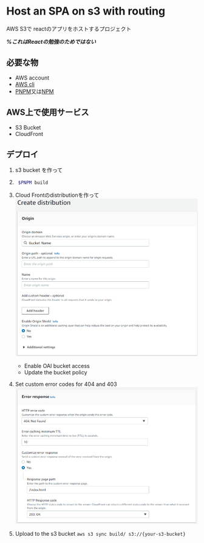 # Host an SPA on s3 with routing

AWS S3で reactのアプリをホストするプロジェクト

***%これはReactの勉強のためではない***

## 必要な物

- AWS account
- [AWS cli](https://docs.aws.amazon.com/ja_jp/cli/latest/userguide/cli-chap-configure.html)
- [PNPM](https://pnpm.io/installation)又は[NPM](https://docs.npmjs.com/cli/v6/commands/npm-install)

## AWS上で使用サービス

- S3 Bucket
- CloudFront

## デプロイ

1. s3 bucket を作って

2. ```bash
    $PNPM build
    ```

3. Cloud Frontのdistributionを作って![CloudFront](/docs/distributionSS.png)
    - Enable OAI bucket access
    - Update the bucket policy

4. Set custom error codes for 404 and 403 ![ErrorCodes](/docs/errorcodes.png)
5. Upload to the s3 bucket `aws s3 sync build/ s3://{your-s3-bucket}`
